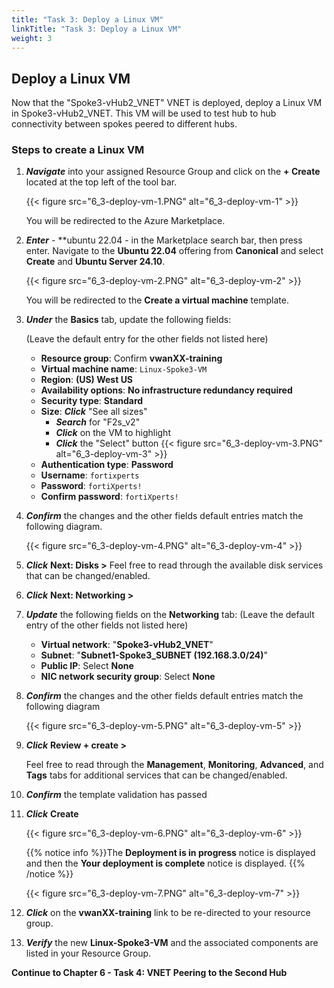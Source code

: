 ```yaml
---
title: "Task 3: Deploy a Linux VM"
linkTitle: "Task 3: Deploy a Linux VM"
weight: 3
---
```


## Deploy a Linux VM

Now that the "Spoke3-vHub2_VNET" VNET is deployed, deploy a Linux VM in Spoke3-vHub2_VNET. This VM will be used to test hub to hub connectivity between spokes peered to different hubs.

### Steps to create a Linux VM

1. ***Navigate*** into your assigned Resource Group and click on the **+ Create** located at the top left of the tool bar.

    {{< figure src="6_3-deploy-vm-1.PNG" alt="6_3-deploy-vm-1" >}}  

    You will be redirected to the Azure Marketplace.

1. ***Enter***  - **ubuntu 22.04 - in the Marketplace search bar, then press enter.  Navigate to the **Ubuntu 22.04** offering from **Canonical** and select **Create** and **Ubuntu Server 24.10**.

    {{< figure src="6_3-deploy-vm-2.PNG" alt="6_3-deploy-vm-2" >}}

    You will be redirected to the **Create a virtual machine** template.

1. ***Under*** the **Basics** tab, update the following fields:

    (Leave the default entry for the other fields not listed here)
    - **Resource group**:  Confirm **vwanXX-training**
    - **Virtual machine name**:  `Linux-Spoke3-VM`
    - **Region**: **(US) West US**
    - **Availability options**:  **No infrastructure redundancy required**
    - **Security type**:  **Standard**
    - **Size**: ***Click*** "See all sizes"
      - ***Search*** for "F2s_v2"
      - ***Click*** on the VM to highlight
      - ***Click*** the "Select" button
          {{< figure src="6_3-deploy-vm-3.PNG" alt="6_3-deploy-vm-3" >}}
    - **Authentication type**:  **Password**
    - **Username**:  `fortixperts`
    - **Password**:  `fortiXperts!`
    - **Confirm password**:  `fortiXperts!`

1. ***Confirm*** the changes and the other fields default entries match the following diagram.

    {{< figure src="6_3-deploy-vm-4.PNG" alt="6_3-deploy-vm-4" >}}

1. ***Click*** **Next: Disks >**
    Feel free to read through the available disk services that can be changed/enabled.

1. ***Click*** **Next: Networking >**

1. ***Update*** the following fields on the **Networking** tab: (Leave the default entry of the other fields not listed here)

    - **Virtual network**:  "**Spoke3-vHub2_VNET**"
    - **Subnet**:  "**Subnet1-Spoke3_SUBNET (192.168.3.0/24)**"
    - **Public IP**:  Select **None**
    - **NIC network security group**:  Select **None**

1. ***Confirm*** the changes and the other fields default entries match the following diagram

    {{< figure src="6_3-deploy-vm-5.PNG" alt="6_3-deploy-vm-5" >}}

1. ***Click*** **Review + create >**

    Feel free to read through the **Management**, **Monitoring**, **Advanced**, and **Tags** tabs for additional services that can be changed/enabled.

1. ***Confirm*** the template validation has passed

1. ***Click*** **Create**

    {{< figure src="6_3-deploy-vm-6.PNG" alt="6_3-deploy-vm-6" >}}

    {{% notice info %}}The **Deployment is in progress** notice is displayed and then the **Your deployment is complete** notice is displayed. {{% /notice %}}

    {{< figure src="6_3-deploy-vm-7.PNG" alt="6_3-deploy-vm-7" >}}

1. ***Click*** on the **vwanXX-training** link to be re-directed to your resource group.

1. ***Verify*** the new **Linux-Spoke3-VM** and the associated components are listed in your Resource Group.

**Continue to Chapter 6 - Task 4: VNET Peering to the Second Hub**
